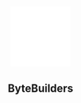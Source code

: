 <br/>
<div align="center">
  <a href="https://github.com/bytebuildz">
    <img src="top.svg" alt="Logo" width="120" height="120">
  </a>
  
  <h2 align="center">ByteBuilders</h3>

  <p align="center">
  </p>
</div>
